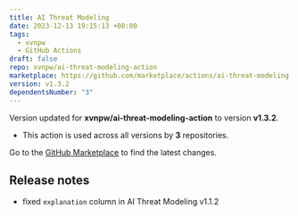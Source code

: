 ```yaml
---
title: AI Threat Modeling
date: 2023-12-13 19:15:13 +00:00
tags:
  - xvnpw
  - GitHub Actions
draft: false
repo: xvnpw/ai-threat-modeling-action
marketplace: https://github.com/marketplace/actions/ai-threat-modeling
version: v1.3.2
dependentsNumber: "3"
---
```



Version updated for **xvnpw/ai-threat-modeling-action** to version **v1.3.2**.
- This action is used across all versions by **3** repositories.

Go to the [GitHub Marketplace](https://github.com/marketplace/actions/ai-threat-modeling) to find the latest changes.

## Release notes

- fixed `explanation` column in AI Threat Modeling v1.1.2
